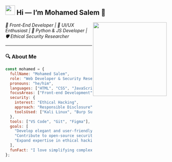 <h2>
  <img src="https://emojis.slackmojis.com/emojis/images/1531849430/4246/blob-sunglasses.gif?1531849430" width="30"/> 
  Hi — I’m Mohamed Salem 👋
</h2>

<img align="right" src="https://media.giphy.com/media/M9gbBd9nbDrOTu1Mqx/giphy.gif" width="230">

<p><em>
  🚀 Front-End Developer | 🎨 UI/UX Enthusiast | 🐍 Python & JS Developer | 🛡️ Ethical Security Researcher
</em></p>

---

### 🔍 About Me

```javascript
const mohamed = {
  fullName: "Mohamed Salem",
  role: "Web Developer & Security Researcher",
  pronouns: "he/him",
  languages: ["HTML", "CSS", "JavaScript", "Python"],
  focusAreas: ["Front-end Development", "UI/UX Design", "Responsive Web Apps", "Automation"],
  security: {
    interest: "Ethical Hacking",
    approach: "Responsible Disclosure",
    toolsUsed: ["Kali Linux", "Burp Suite", "Wireshark"]
  },
  tools: ["VS Code", "Git", "Figma"],
  goals: [
    "Develop elegant and user-friendly web interfaces",
    "Contribute to open-source security tools",
    "Expand expertise in ethical hacking"
  ],
  funFact: "I love simplifying complex problems into clean, usable interfaces."
};
